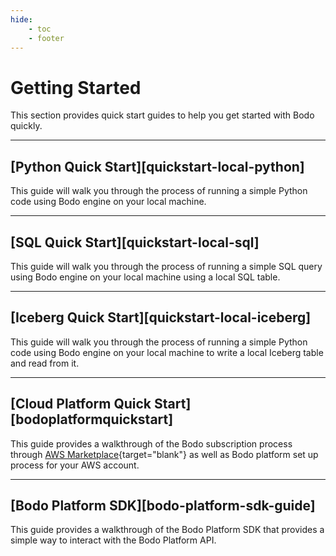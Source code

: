 ```yaml
---
hide:
    - toc
    - footer
---
```


# Getting Started

This section provides quick start guides to help you get started with Bodo quickly.

---

## [Python Quick Start][quickstart-local-python]

This guide will walk you through the process of running a simple Python code using Bodo engine on your local machine.

---

## [SQL Quick Start][quickstart-local-sql]

This guide will walk you through the process of running a simple SQL query using Bodo engine on your local machine using a local SQL table.

---

## [Iceberg Quick Start][quickstart-local-iceberg]

This guide will walk you through the process of running a simple Python code using Bodo engine on your local machine to write a local Iceberg table and read from it.

---

## [Cloud Platform Quick Start][bodoplatformquickstart]

This guide provides a walkthrough of the Bodo subscription process through [AWS Marketplace](https://aws.amazon.com/marketplace/pp/B08NY29SMQ){target="blank"}
as well as Bodo platform set up process for your AWS account.

---

## [Bodo Platform SDK][bodo-platform-sdk-guide]
This guide provides a walkthrough of the Bodo Platform SDK that provides a simple way to interact with the Bodo Platform API.
